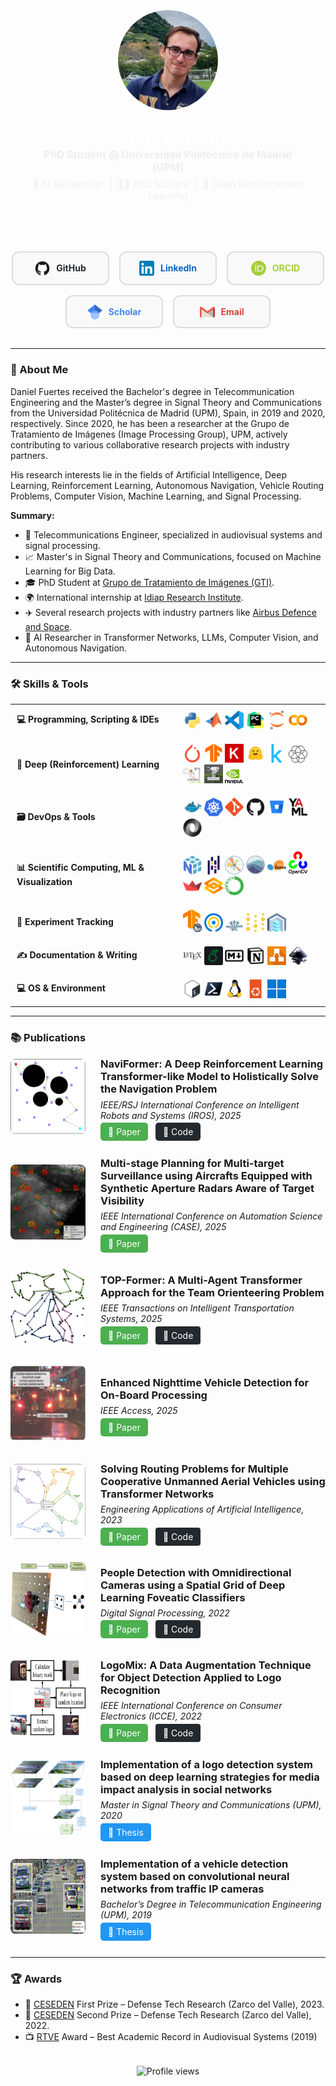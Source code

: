 
<!-- Presentation -->
<div style="
  display: flex;
  flex-wrap: wrap;
  align-items: center;
  justify-content: center;
  background: url('images/background.gif') center/cover no-repeat;
  padding: 2rem;
  border-radius: 12px;
  gap: 1.5rem;
  text-align: center;
">
  <!-- Image -->
  <img src="images/dfc.jpg" width="160" style="
    border-radius: 50%;
    border: 3px solid white;
  "/>
  <!-- Text -->
  <div style="max-width: 600px;">
    <h1 style="margin: 0; color: white;">
      Daniel Fuertes
    </h1>
    <h3 style="margin: 0; color: #eee;">
      PhD Student @ Universidad Politécnica de Madrid (UPM)
    </h3>
    <p style="color: #f0f0f0; font-size: 0.95rem; margin-top: 0.5rem;">
      🔬 AI Researcher &nbsp;|&nbsp;
      👨‍🏫 PhD Student &nbsp;|&nbsp;
      🦾 Deep Reinforcement Learning
    </p>
  </div>
</div>

<!-- --- -->

<!-- Connect -->
<div style="
  display: flex;
  flex-wrap: wrap;
  justify-content: center;
  gap: 1rem;
  margin: 2rem 0;
  width: 100%;
">
  <!-- GitHub -->
  <a href="https://github.com/danifuertes" target="_blank" style="text-decoration: none;">
    <div style="
      display: flex;
      align-items: center;
      justify-content: center;
      gap: 10px;
      width: 120px;
      padding: 0.8rem 1rem;
      border: 2px solid #ddd;
      border-radius: 12px;
      background: #f9f9f9;
      text-align: center;
    ">
      <img src="icons/github.svg" width="24" />
      <strong style="color: #24292e;">GitHub</strong>
    </div>
  </a>
  <!-- LinkedIn -->
  <a href="https://www.linkedin.com/in/daniel-fuertes-coiras" target="_blank" style="text-decoration: none;">
    <div style="
      display: flex;
      align-items: center;
      justify-content: center;
      gap: 10px;
      width: 120px;
      padding: 0.8rem 1rem;
      border: 2px solid #ddd;
      border-radius: 12px;
      background: #f9f9f9;
      text-align: center;
    ">
      <img src="icons/linkedin.svg" width="24" />
      <strong style="color: #0A66C2;">LinkedIn</strong>
    </div>
  </a>
  <!-- ORCID -->
  <a href="https://orcid.org/0000-0002-5746-2199" target="_blank" style="text-decoration: none;">
    <div style="
      display: flex;
      align-items: center;
      justify-content: center;
      gap: 10px;
      width: 120px;
      padding: 0.8rem 1rem;
      border: 2px solid #ddd;
      border-radius: 12px;
      background: #f9f9f9;
      text-align: center;
    ">
      <img src="icons/orcid.svg" width="24" />
      <strong style="color: #A6CE39;">ORCID</strong>
    </div>
  </a>
  <!-- Scholar -->
  <a href="https://scholar.google.com/citations?user=-WN0LxoAAAAJ&hl=en" target="_blank" style="text-decoration: none;">
    <div style="
      display: flex;
      align-items: center;
      justify-content: center;
      gap: 10px;
      width: 120px;
      padding: 0.8rem 1rem;
      border: 2px solid #ddd;
      border-radius: 12px;
      background: #f9f9f9;
      text-align: center;
    ">
      <img src="icons/scholar.svg" width="24" />
      <strong style="color: #4285F4;">Scholar</strong>
    </div>
  </a>
  <!-- Email -->
  <a href="mailto:dfc@gti.ssr.upm.es" style="text-decoration: none;">
    <div style="
      display: flex;
      align-items: center;
      justify-content: center;
      gap: 10px;
      width: 120px;
      padding: 0.8rem 1rem;
      border: 2px solid #ddd;
      border-radius: 12px;
      background: #f9f9f9;
      text-align: center;
    ">
      <img src="icons/email.svg" width="24" />
      <strong style="color: #d44638;">Email</strong>
    </div>
  </a>
</div>

---

### 👋 About Me

Daniel Fuertes received the Bachelor's degree in Telecommunication Engineering and the Master’s degree in Signal Theory and Communications from the Universidad Politécnica de Madrid (UPM), Spain, in 2019 and 2020, respectively. Since 2020, he has been a researcher at the Grupo de Tratamiento de Imágenes (Image Processing Group), UPM, actively contributing to various collaborative research projects with industry partners.  

His research interests lie in the fields of Artificial Intelligence, Deep Learning, Reinforcement Learning, Autonomous Navigation, Vehicle Routing Problems, Computer Vision, Machine Learning, and Signal Processing.

**Summary:**

- 📡 Telecommunications Engineer, specialized in audiovisual systems and signal processing.
- 📈 Master's in Signal Theory and Communications, focused on Machine Learning for Big Data.
- 🎓 PhD Student at [Grupo de Tratamiento de Imágenes (GTI)](http://gti.ssr.upm.es).
- 🌍 International internship at [Idiap Research Institute](https://www.idiap.ch).
- ✈️ Several research projects with industry partners like [Airbus Defence and Space](https://www.airbus.com).
- 🧠 AI Researcher in Transformer Networks, LLMs, Computer Vision, and Autonomous Navigation.

---

### 🛠️ Skills & Tools

<table align="center" style="width:100%; text-align:left; border-collapse:collapse;">
  <tr>
    <td style="font-size:1.em; padding:10px; vertical-align:center;"><strong>💻 Programming, Scripting & IDEs</strong></td>
    <td style="padding:10px;">
      <img src="icons/python.svg" width="30"/>
      <img src="icons/matlab.svg" width="30"/>
      <img src="icons/vscode.svg" width="30"/>
      <img src="icons/pycharm.svg" width="30"/>
      <img src="icons/jupyter.svg" width="30"/>
      <img src="icons/colab.svg" width="30"/>
    </td>
  </tr>
  <tr>
    <td style="font-size:1.em; padding:10px; vertical-align:center;"><strong>🤖 Deep (Reinforcement) Learning</strong></td>
    <td style="padding:10px;">
      <img src="icons/pytorch.svg" width="30"/>
      <img src="icons/tensorflow.svg" width="30"/>
      <img src="icons/keras.svg" width="30"/>
      <img src="icons/hugginface.svg" width="30"/>
      <img src="icons/kaggle.svg" width="30"/>
      <img src="icons/gymnasium.svg" width="30"/>
      <img src="icons/stablebaselines3.svg" width="30"/>
      <img src="icons/isaaclab.svg" width="30"/>
      <img src="icons/isaacsim.svg" width="30"/>
    </td>
  </tr>
  <tr>
    <td style="font-size:1.em; padding:10px; vertical-align:center;"><strong>🗃️ DevOps & Tools</strong></td>
    <td style="padding:10px;">
      <img src="icons/docker.svg" width="30"/>
      <img src="icons/kubernetes.svg" width="30"/>
      <img src="icons/git.svg" width="30"/>
      <img src="icons/github.svg" width="30"/>
      <img src="icons/bitbucket.svg" width="30"/>
      <img src="icons/yaml.svg" width="30"/>
      <img src="icons/json.svg" width="30"/>
    </td>
  </tr>
  <tr>
    <td style="font-size:1.em; padding:10px; vertical-align:center;"><strong>📊 Scientific Computing, ML & Visualization</strong></td>
    <td style="padding:10px;">
      <img src="icons/numpy.svg" width="30"/>
      <img src="icons/pandas.svg" width="30"/>
      <img src="icons/matplotlib.svg" width="30"/>
      <img src="icons/seaborn.svg" width="30"/>
      <img src="icons/scikitlearn.svg" width="30"/>
      <img src="icons/opencv.svg" width="30"/>
      <img src="icons/streamlit.svg" width="30"/>
      <img src="icons/gradio.svg" width="30"/>
      <img src="icons/anaconda.svg" width="30"/>
    </td>
  </tr>
  <tr>
    <td style="font-size:1.em; padding:10px; vertical-align:center;"><strong>🧪 Experiment Tracking</strong></td>
    <td style="padding:10px;">
      <img src="icons/tensorboard.svg" width="30"/>
      <img src="icons/tqdm.svg" width="30"/>
      <img src="icons/hydra.svg" width="30"/>
      <img src="icons/wandb.svg" width="30"/>
      <img src="icons/papermill.svg" width="30"/>
    </td>
  </tr>
  <tr>
    <td style="font-size:1.em; padding:10px; vertical-align:center;"><strong>✍️ Documentation & Writing</strong></td>
    <td style="padding:10px;">
      <img src="icons/latex.svg" width="30"/>
      <img src="icons/overleaf.svg" width="30"/>
      <img src="icons/markdown.svg" width="30"/>
      <img src="icons/notion.svg" width="30"/>
      <img src="icons/drawio.svg" width="30"/>
      <img src="icons/inkscape.svg" width="30"/>
    </td>
  </tr>
  <tr>
    <td style="font-size:1.em; padding:10px; vertical-align:center;"><strong>💻 OS & Environment</strong></td>
    <td style="padding:10px;">
      <img src="icons/bash.svg" width="30"/>
      <img src="icons/powershell.svg" width="30"/>
      <img src="icons/linux.svg" width="30"/>
      <img src="icons/ubuntu.svg" width="30"/>
      <img src="icons/windows11.svg" width="30"/>
    </td>
  </tr>
</table>

---

### 📚 Publications

<!-- NaviFormer -->
<div style="display: flex; align-items: center; margin-bottom: 2rem; gap: 1.5rem;">
  <div>
    <img src="papers/naviformer.svg" width="120" style="border-radius: 8px;" />
  </div>
  <div style="flex: 1;">
    <h3 style="margin: 0 0 0.4rem 0;">
      NaviFormer: A Deep Reinforcement Learning Transformer-like Model to Holistically Solve the Navigation Problem
    </h3>
    <p style="margin: 0 0 0.6rem 0; font-style: italic;">
      IEEE/RSJ International Conference on Intelligent Robots and Systems (IROS), 2025
    </p>
    <a href="https://doi.org/..." style="padding: 6px 12px; margin-right: 8px; background-color: #4CAF50; color: white; text-decoration: none; border-radius: 5px;">📄 Paper</a>
    <a href="https://github.com/danifuertes" style="padding: 6px 12px; background-color: #24292e; color: white; text-decoration: none; border-radius: 5px;">👾 Code</a>
  </div>
</div>

<!-- Ascension-Segments -->
<div style="display: flex; align-items: center; margin-bottom: 2rem; gap: 1.5rem;">
  <div>
    <img src="papers/ascension-segments.svg" width="120" style="border-radius: 8px;" />
  </div>
  <div style="flex: 1;">
    <h3 style="margin: 0 0 0.4rem 0;">
      Multi-stage Planning for Multi-target Surveillance using Aircrafts Equipped with Synthetic Aperture Radars Aware of Target Visibility
    </h3>
    <p style="margin: 0 0 0.6rem 0; font-style: italic;">
      IEEE International Conference on Automation Science and Engineering (CASE), 2025
    </p>
    <a href="https://doi.org/..." style="padding: 6px 12px; margin-right: 8px; background-color: #4CAF50; color: white; text-decoration: none; border-radius: 5px;">📄 Paper</a>
  </div>
</div>

<!-- TOP-Former -->
<div style="display: flex; align-items: center; margin-bottom: 2rem; gap: 1.5rem;">
  <div>
    <img src="papers/topformer.svg" width="120" style="border-radius: 8px;" />
  </div>
  <div style="flex: 1;">
    <h3 style="margin: 0 0 0.4rem 0;">
      TOP-Former: A Multi-Agent Transformer Approach for the Team Orienteering Problem
    </h3>
    <p style="margin: 0 0 0.6rem 0; font-style: italic;">
      IEEE Transactions on Intelligent Transportation Systems, 2025
    </p>
    <a href="https://doi.org/10.1109/TITS.2025.3566157" style="padding: 6px 12px; margin-right: 8px; background-color: #4CAF50; color: white; text-decoration: none; border-radius: 5px;">📄 Paper</a>
    <a href="https://github.com/danifuertes/top-former" style="padding: 6px 12px; background-color: #24292e; color: white; text-decoration: none; border-radius: 4px;">👾 Code</a>
  </div>
</div>

<!-- Inpercept -->
<div style="display: flex; align-items: center; margin-bottom: 2rem; gap: 1.5rem;">
  <div>
    <img src="papers/inpercept.svg" width="120" style="border-radius: 8px;" />
  </div>
  <div style="flex: 1;">
    <h3 style="margin: 0 0 0.4rem 0;">
      Enhanced Nighttime Vehicle Detection for On-Board Processing
    </h3>
    <p style="margin: 0 0 0.6rem 0; font-style: italic;">
      IEEE Access, 2025
    </p>
    <a href="https://doi.org/10.1109/ACCESS.2025.3548837" style="padding: 6px 12px; margin-right: 8px; background-color: #4CAF50; color: white; text-decoration: none; border-radius: 5px;">📄 Paper</a>
  </div>
</div>

<!-- MC-UAV -->
<div style="display: flex; align-items: center; margin-bottom: 2rem; gap: 1.5rem;">
  <div>
    <img src="papers/mc-uav.svg" width="120" style="border-radius: 8px;" />
  </div>
  <div style="flex: 1;">
    <h3 style="margin: 0 0 0.4rem 0;">
      Solving Routing Problems for Multiple Cooperative Unmanned Aerial Vehicles using Transformer Networks
    </h3>
    <p style="margin: 0 0 0.6rem 0; font-style: italic;">
      Engineering Applications of Artificial Intelligence, 2023
    </p>
    <a href="https://doi.org/10.1016/j.engappai.2023.106085" style="padding: 6px 12px; margin-right: 8px; background-color: #4CAF50; color: white; text-decoration: none; border-radius: 5px;">📄 Paper</a>
    <a href="https://github.com/danifuertes/mc_uav" style="padding: 6px 12px; background-color: #24292e; color: white; text-decoration: none; border-radius: 4px;">👾 Code</a>
  </div>
</div>

<!-- GSAC-DNN -->
<div style="display: flex; align-items: center; margin-bottom: 2rem; gap: 1.5rem;">
  <div>
    <img src="papers/gsac-dnn.svg" width="120" style="border-radius: 8px;" />
  </div>
  <div style="flex: 1;">
    <h3 style="margin: 0 0 0.4rem 0;">
      People Detection with Omnidirectional Cameras using a Spatial Grid of Deep Learning Foveatic Classifiers
    </h3>
    <p style="margin: 0 0 0.6rem 0; font-style: italic;">
      Digital Signal Processing, 2022
    </p>
    <a href="https://doi.org/10.1016/j.dsp.2022.103473" style="padding: 6px 12px; margin-right: 8px; background-color: #4CAF50; color: white; text-decoration: none; border-radius: 5px;">📄 Paper</a>
    <a href="https://github.com/danifuertes/gsac_dnn" style="padding: 6px 12px; background-color: #24292e; color: white; text-decoration: none; border-radius: 4px;">👾 Code</a>
  </div>
</div>

<!-- LogoMix -->
<div style="display: flex; align-items: center; margin-bottom: 2rem; gap: 1.5rem;">
  <div>
    <img src="papers/logomix.svg" width="120" style="border-radius: 8px;" />
  </div>
  <div style="flex: 1;">
    <h3 style="margin: 0 0 0.4rem 0;">
      LogoMix: A Data Augmentation Technique for Object Detection Applied to Logo Recognition
    </h3>
    <p style="margin: 0 0 0.6rem 0; font-style: italic;">
      IEEE International Conference on Consumer Electronics (ICCE), 2022
    </p>
    <a href="https://doi.org/10.1109/ICCE53296.2022.9730444" style="padding: 6px 12px; margin-right: 8px; background-color: #4CAF50; color: white; text-decoration: none; border-radius: 5px;">📄 Paper</a>
    <a href="https://github.com/danifuertes/logo_mix" style="padding: 6px 12px; background-color: #24292e; color: white; text-decoration: none; border-radius: 4px;">👾 Code</a>
  </div>
</div>

<!-- TFM -->
<div style="display: flex; align-items: center; margin-bottom: 2rem; gap: 1.5rem;">
  <div>
    <img src="papers/tfm.svg" width="120" style="border-radius: 8px;" />
  </div>
  <div style="flex: 1;">
    <h3 style="margin: 0 0 0.4rem 0;">
      Implementation of a logo detection system based on deep learning strategies for media impact analysis in social networks
    </h3>
    <p style="margin: 0 0 0.6rem 0; font-style: italic;">
      Master in Signal Theory and Communications (UPM), 2020
    </p>
    <a href="https://oa.upm.es/63132/" style="padding: 6px 12px; margin-right: 8px; background-color: #2196F3; color: white; text-decoration: none; border-radius: 5px;">📄 Thesis</a>
  </div>
</div>

<!-- TFG -->
<div style="display: flex; align-items: center; margin-bottom: 2rem; gap: 1.5rem;">
  <div>
    <img src="papers/tfg.svg" width="120" style="border-radius: 8px;" />
  </div>
  <div style="flex: 1;">
    <h3 style="margin: 0 0 0.4rem 0;">
      Implementation of a vehicle detection system based on convolutional neural networks from traffic IP cameras
    </h3>
    <p style="margin: 0 0 0.6rem 0; font-style: italic;">
      Bachelor’s Degree in Telecommunication Engineering (UPM), 2019
    </p>
    <a href="https://oa.upm.es/55808/" style="padding: 6px 12px; margin-right: 8px; background-color: 	#2196F3; color: white; text-decoration: none; border-radius: 5px;">📄 Thesis</a>
  </div>
</div>

---

### 🏆 Awards

- 🥇 [CESEDEN](https://www.defensa.gob.es/ceseden) First Prize – Defense Tech Research (Zarco del Valle), 2023.
- 🥈 [CESEDEN](https://www.defensa.gob.es/ceseden) Second Prize – Defense Tech Research (Zarco del Valle), 2022.
- 📺 [RTVE](https://www.rtve.es) Award – Best Academic Record in Audiovisual Systems (2019)

<!-- --- -->

<!-- ### 🌐 Let's connect! -->
<p align="center" style="margin-top: 2rem;">
  <img src="https://komarev.com/ghpvc/?username=danifuertes&style=flat-square" alt="Profile views"/>
</p>
